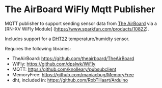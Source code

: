 # The AirBoard WiFly Mqtt Publisher

MQTT publisher to support sending sensor data from [The AirBoard](http://theairboard.cc) via a [RN-XV WiFly Module] (https://www.sparkfun.com/products/10822).

Includes support for a [DHT22](http://www.freetronics.com.au/collections/modules/products/humidity-and-temperature-sensor-module) temperature/humidty sensor.

Requires the following libraries:
* TheAirBoard: https://github.com/theairboard/TheAirBoard
* WiFly: https://github.com/dpslwk/WiFly
* MQTT: https://github.com/knolleary/pubsubclient
* MemoryFree: https://github.com/maniacbug/MemoryFree
* dht, included in: https://github.com/RobTillaart/Arduino

